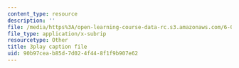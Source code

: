 ```yaml
---
content_type: resource
description: ''
file: /media/https%3A/open-learning-course-data-rc.s3.amazonaws.com/6-042j-mathematics-for-computer-science-spring-2015/90b97ceab85d7d024f448f1f9b907e62_YVQdVzSkcmQ.srt
file_type: application/x-subrip
resourcetype: Other
title: 3play caption file
uid: 90b97cea-b85d-7d02-4f44-8f1f9b907e62
---
```

